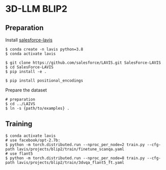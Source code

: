 
# 3D-LLM BLIP2

## Preparation

Install [salesforce-lavis](https://github.com/salesforce/LAVIS)

```shell
$ conda create -n lavis python=3.8
$ conda activate lavis

$ git clone https://github.com/salesforce/LAVIS.git SalesForce-LAVIS
$ cd SalesForce-LAVIS
$ pip install -e .

$ pip install positional_encodings
```

Prepare the dataset

```shell
# preparation
$ cd ../LAIVS
$ ln -s {path/to/examples} .
```

## Training

```shell
$ conda activate lavis
# use facebook/opt-2.7b:
$ python -m torch.distributed.run --nproc_per_node=2 train.py --cfg-path lavis/projects/blip2/train/finetune_scanqa.yaml
# use flant5
$ python -m torch.distributed.run --nproc_per_node=8 train.py --cfg-path lavis/projects/blip2/train/3dvqa_flant5_ft.yaml
```
<!-- lavis/projects/blip2/train/finetune_scanqa.yaml -->